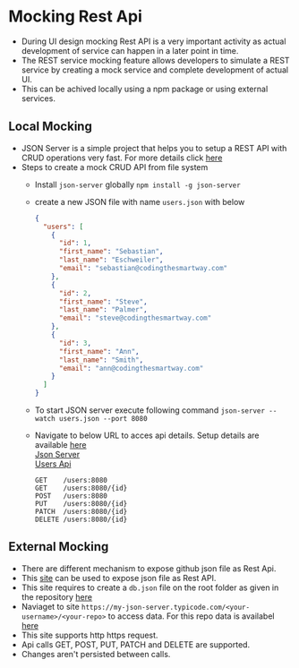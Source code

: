 # Mocking Rest Api

- During UI design mocking Rest API is a very important activity as actual development of service can happen in a later point in time. 
- The REST service mocking feature allows developers to simulate a REST service by creating a mock service and complete development of actual UI.
- This can be achived locally using a npm package or using external services.

## Local Mocking
- JSON Server is a simple project that helps you to setup a REST API with CRUD operations very fast. For more details click [here](https://github.com/typicode/json-server)
- Steps to create a mock CRUD API from file system
  - Install `json-server` globally
    `npm install -g json-server`
  - create a new JSON file with name `users.json` with below
    ```json
    {
      "users": [
        {
          "id": 1,
          "first_name": "Sebastian",
          "last_name": "Eschweiler",
          "email": "sebastian@codingthesmartway.com"
        },
        {
          "id": 2,
          "first_name": "Steve",
          "last_name": "Palmer",
          "email": "steve@codingthesmartway.com"
        },
        {
          "id": 3,
          "first_name": "Ann",
          "last_name": "Smith",
          "email": "ann@codingthesmartway.com"
        }
      ]
    }
    ```
  - To start JSON server execute following command
    `json-server --watch users.json --port 8080`
  - Navigate to below URL to acces api details. Setup details are available [here](../02-MyDev/02/mocking)  
    [Json Server](http://localhost:8080)   
    [Users Api](http://localhost:8080/users)

     ```text
     GET    /users:8080
     GET    /users:8080/{id}
     POST   /users:8080
     PUT    /users:8080/{id}
     PATCH  /users:8080/{id}
     DELETE /users:8080/{id}
     ```

## External Mocking
- There are different mechanism to expose github json file as Rest Api.
- This [site](http://my-json-server.typicode.com/) can be used to expose json file as Rest API.
- This site requires to create a `db.json` file on the root folder as given in the repository [here](../db.json)
- Naviaget to site `https://my-json-server.typicode.com/<your-username>/<your-repo>` to access data. For this repo data is availabel [here](https://my-json-server.typicode.com/rahgadda/React.js/)
- This site supports http https request.  
- Api calls GET, POST, PUT, PATCH and DELETE are supported. 
- Changes aren't persisted between calls.